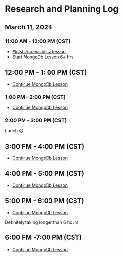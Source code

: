 # Research and Planning Log

## March 11, 2024

### 11:00 AM - 12:00 PM (CST)

- [Finish Accessibility lesson](https://www.codecademy.com/learn)
- [Start MongoDb Lesson 6+ hrs](https://www.codecademy.com/enrolled/courses/learn-mongodb)

## 12:00 PM - 1: 00 PM (CST)

- [Continue MongoDb Lesson](https://www.codecademy.com/enrolled/courses/learn-mongodb)

### 1:00 PM - 2:00 PM (CST)

- [Continue MongoDb Lesson](https://www.codecademy.com/enrolled/courses/learn-mongodb)

### 2:00 PM - 3:00 PM (CST)

Lunch 😋

## 3:00 PM - 4:00 PM (CST)

- [Continue MongoDb Lesson](https://www.codecademy.com/enrolled/courses/learn-mongodb)

## 4:00 PM - 5:00 PM (CST)

- [Continue MongoDb Lesson](https://www.codecademy.com/enrolled/courses/learn-mongodb)

## 5:00 PM - 6:00 PM (CST)

- [Continue MongoDb Lesson](https://www.codecademy.com/enrolled/courses/learn-mongodb)

Definitely taking longer than 6 hours

## 6:00 PM -7:00 PM (CST)

- [Continue MongoDb Lesson](https://www.codecademy.com/enrolled/courses/learn-mongodb)